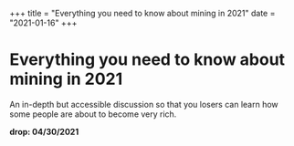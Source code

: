 +++
title = "Everything you need to know about mining in 2021"
date = "2021-01-16"
+++



# Everything you need to know about mining in 2021

An in-depth but accessible discussion so that you losers can learn how some people are about to become very rich.

**drop: 04/30/2021**